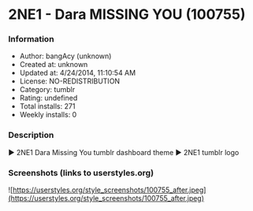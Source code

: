 # 2NE1 - Dara MISSING YOU (100755)

### Information
- Author: bangAcy (unknown)
- Created at: unknown
- Updated at: 4/24/2014, 11:10:54 AM
- License: NO-REDISTRIBUTION
- Category: tumblr
- Rating: undefined
- Total installs: 271
- Weekly installs: 0


### Description
► 2NE1 Dara Missing You tumblr dashboard theme 
► 2NE1 tumblr logo


### Screenshots (links to userstyles.org)
![https://userstyles.org/style_screenshots/100755_after.jpeg](https://userstyles.org/style_screenshots/100755_after.jpeg)


